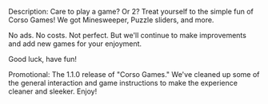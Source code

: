 Description: 
Care to play a game? Or 2? Treat yourself to the simple fun of Corso Games! We got Minesweeper, Puzzle sliders, and more.

No ads. No costs. Not perfect. But we'll continue to make improvements and add new games for your enjoyment.

Good luck, have fun!


Promotional:
The 1.1.0 release of "Corso Games."
We've cleaned up some of the general interaction and game instructions to make the experience cleaner and sleeker. Enjoy!